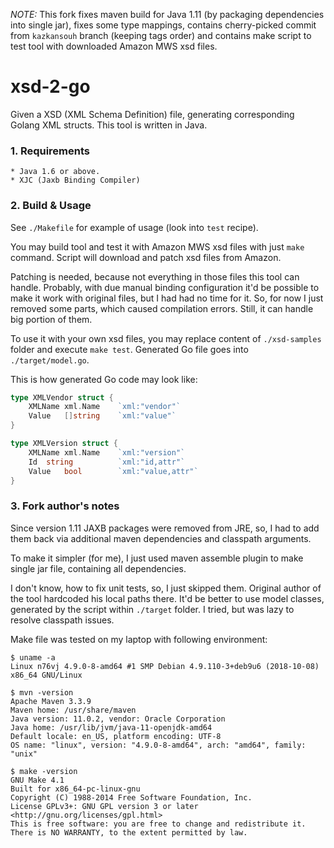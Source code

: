 _NOTE:_ This fork fixes maven build for Java 1.11 (by packaging dependencies into
single jar), fixes some type mappings, contains cherry-picked commit from
`kazkansouh` branch (keeping tags order) and contains make script to test tool
with downloaded Amazon MWS xsd files.

# xsd-2-go

Given a XSD (XML Schema Definition) file, generating corresponding Golang XML structs. 
This tool is written in Java.

### 1. Requirements

	* Java 1.6 or above.
	* XJC (Jaxb Binding Compiler) 

### 2. Build & Usage

See `./Makefile` for example of usage (look into `test` recipe).

You may build tool and test it with Amazon MWS xsd files with just `make` command. 
Script will download and patch xsd files from Amazon.

Patching is needed, because not everything in those files this tool can handle.
Probably, with due manual binding configuration it'd be possible to make it
work with original files, but I had had no time for it. So, for now I just
removed some parts, which caused compilation errors. Still, it can handle big
portion of them.

To use it with your own xsd files, you may replace content of `./xsd-samples`
folder and execute `make test`. Generated Go file goes into `./target/model.go`.

This is how generated Go code may look like:

```go
type XMLVendor struct {
	XMLName xml.Name 	`xml:"vendor"`
	Value	[]string	`xml:"value"`
}

type XMLVersion struct {
	XMLName xml.Name 	`xml:"version"`
	Id	string			`xml:"id,attr"`
	Value	bool		`xml:"value,attr"`
}
```

### 3. Fork author's notes

Since version 1.11 JAXB packages were removed from JRE, so, I had to add
them back via additional maven dependencies and classpath arguments.

To make it simpler (for me), I just used maven assemble plugin to make single
jar file, containing all dependencies. 

I don't know, how to fix unit tests, so, I just skipped them. Original author
of the tool hardcoded his local paths there. It'd be better to use model classes,
generated by the script within `./target` folder. I tried, but was lazy to
resolve classpath issues.

Make file was tested on my laptop with following environment:

    $ uname -a
    Linux n76vj 4.9.0-8-amd64 #1 SMP Debian 4.9.110-3+deb9u6 (2018-10-08) x86_64 GNU/Linux

    $ mvn -version
    Apache Maven 3.3.9
    Maven home: /usr/share/maven
    Java version: 11.0.2, vendor: Oracle Corporation
    Java home: /usr/lib/jvm/java-11-openjdk-amd64
    Default locale: en_US, platform encoding: UTF-8
    OS name: "linux", version: "4.9.0-8-amd64", arch: "amd64", family: "unix"

    $ make -version
    GNU Make 4.1
    Built for x86_64-pc-linux-gnu
    Copyright (C) 1988-2014 Free Software Foundation, Inc.
    License GPLv3+: GNU GPL version 3 or later <http://gnu.org/licenses/gpl.html>
    This is free software: you are free to change and redistribute it.
    There is NO WARRANTY, to the extent permitted by law.
